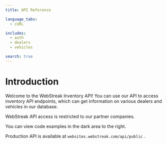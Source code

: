 ```yaml
---
title: API Reference

language_tabs:
  - cURL

includes:
  - auth
  - dealers
  - vehicles

search: true
---
```


# Introduction

Welcome to the WebStreak Inventory API! You can use our API to access inventory API endpoints, which can get information on various dealers and vehicles in our database.

<aside class="notice">
WebStreak API access is restricted to our partner companies.
</aside>

You can view code examples in the dark area to the right.

Production API is available at `websites.webstreak.com/api/public` .


